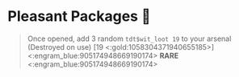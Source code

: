 # **Pleasant Packages** 🎁 
> Once opened, add 3 random `tdt$wit_loot 19` to your arsenal (Destroyed on use) [19 <:gold:1058304371940655185>]
<:engram_blue:905174948669190174> __RARE__ <:engram_blue:905174948669190174>
